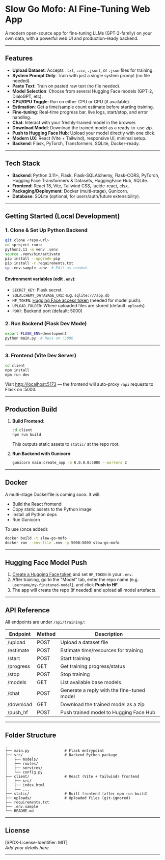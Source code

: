 # Slow Go Mofo: AI Fine-Tuning Web App

A modern open-source app for fine-tuning LLMs (GPT-2-family) on your own data, with a powerful web UI and production-ready backend.

---

## Features

- **Upload Dataset**: Accepts `.txt`, `.csv`, `.jsonl`, or `.json` files for training.
- **System Prompt Only**: Train with just a single system prompt (no file needed).
- **Paste Text**: Train on pasted raw text (no file needed).
- **Model Selection**: Choose from several Hugging Face models (GPT-2, DialoGPT, etc).
- **CPU/GPU Toggle**: Run on either CPU or GPU (if available).
- **Estimation**: Get a time/sample count estimate before starting training.
- **Fine-tuning**: Real-time progress bar, live logs, start/stop, and error handling.
- **Chat**: Interact with your freshly-trained model in the browser.
- **Download Model**: Download the trained model as a ready-to-use zip.
- **Push to Hugging Face Hub**: Upload your model directly with one click.
- **Modern UX**: React (Vite + Tailwind), responsive UI, minimal setup.
- **Backend**: Flask, PyTorch, Transformers, SQLite, Docker-ready.

---

## Tech Stack

- **Backend**: Python 3.11+, Flask, Flask-SQLAlchemy, Flask-CORS, PyTorch, Hugging Face Transformers & Datasets, HuggingFace Hub, SQLite.
- **Frontend**: React 18, Vite, Tailwind CSS, lucide-react, clsx.
- **Packaging/Deployment**: Docker (multi-stage), Gunicorn.
- **Database**: SQLite (optional, for users/auth/future extensibility).

---

## Getting Started (Local Development)

### 1. Clone & Set Up Python Backend

```bash
git clone <repo-url>
cd <project-root>
python3.11 -m venv .venv
source .venv/bin/activate
pip install --upgrade pip
pip install -r requirements.txt
cp .env.sample .env  # Edit as needed.
```

#### Environment variables (edit `.env`):

- `SECRET_KEY`: Flask secret.
- `SQLALCHEMY_DATABASE_URI`: e.g. `sqlite:///app.db`
- `HF_TOKEN`: [Hugging Face access token](https://huggingface.co/settings/tokens) (needed for model push).
- `UPLOAD_FOLDER`: Where uploaded files are stored (default: `uploads`)
- `PORT`: Backend port (default: 5000)

### 2. Run Backend (Flask Dev Mode)

```bash
export FLASK_ENV=development
python main.py  # Runs on :5000
```

---

### 3. Frontend (Vite Dev Server)

```bash
cd client
npm install
npm run dev
```

Visit [http://localhost:5173](http://localhost:5173) — the frontend will auto-proxy `/api` requests to Flask on :5000.

---

## Production Build

1. **Build Frontend**:  
   ```bash
   cd client
   npm run build
   ```
   This outputs static assets to `static/` at the repo root.

2. **Run Backend with Gunicorn**:  
   ```bash
   gunicorn main:create_app -b 0.0.0.0:5000 --workers 2
   ```

---

## Docker

A multi-stage Dockerfile is coming soon. It will:

- Build the React frontend
- Copy static assets to the Python image
- Install all Python deps
- Run Gunicorn

To use (once added):

```bash
docker build -t slow-go-mofo .
docker run --env-file .env -p 5000:5000 slow-go-mofo
```

---

## Hugging Face Model Push

1. [Create a Hugging Face token](https://huggingface.co/settings/tokens) and set `HF_TOKEN` in your `.env`.
2. After training, go to the "Model" tab, enter the repo name (e.g. `username/my-finetuned-model`), and click **Push to HF**.
3. The app will create the repo (if needed) and upload all model artefacts.

---

## API Reference

All endpoints are under `/api/training/`:

| Endpoint              | Method | Description                                                         |
|-----------------------|--------|---------------------------------------------------------------------|
| /upload               | POST   | Upload a dataset file                                               |
| /estimate             | POST   | Estimate time/resources for training                                |
| /start                | POST   | Start training                                                      |
| /progress             | GET    | Get training progress/status                                       |
| /stop                 | POST   | Stop training                                                      |
| /models               | GET    | List available base models                                         |
| /chat                 | POST   | Generate a reply with the fine-tuned model                         |
| /download             | GET    | Download the trained model as a zip                                |
| /push_hf              | POST   | Push trained model to Hugging Face Hub                             |

---

## Folder Structure

```
.
├── main.py                # Flask entrypoint
├── src/                   # Backend Python package
│   ├── models/
│   ├── routes/
│   ├── services/
│   └── config.py
├── client/                # React (Vite + Tailwind) frontend
│   ├── src/
│   ├── index.html
│   └── ...
├── static/                # Built frontend (after npm run build)
├── uploads/               # Uploaded files (git-ignored)
├── requirements.txt
├── .env.sample
└── README.md
```

---

## License

[SPDX-License-Identifier: MIT]  
*Add your details here.*

---
